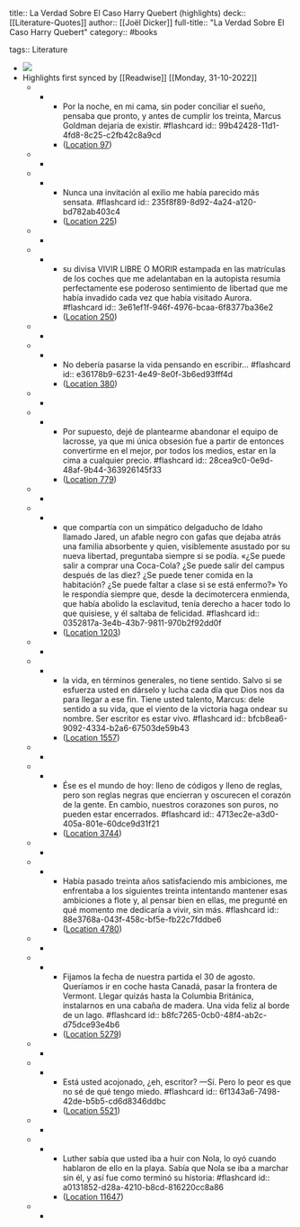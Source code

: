 title:: La Verdad Sobre El Caso Harry Quebert (highlights)
deck:: [[Literature-Quotes]]
author:: [[Joël Dicker]]
full-title:: "La Verdad Sobre El Caso Harry Quebert"
category:: #books

tags:: Literature

- ![](https://images-na.ssl-images-amazon.com/images/I/51zBPyEEMDL._SL200_.jpg)
- Highlights first synced by [[Readwise]] [[Monday, 31-10-2022]]
	- -
		- Por la noche, en mi cama, sin poder conciliar el sueño, pensaba que pronto, y antes de cumplir los treinta, Marcus Goldman dejaría de existir. #flashcard
		  id:: 99b42428-11d1-4fd8-8c25-c2fb42c8a9cd
		- ([Location 97](https://readwise.io/to_kindle?action=open&asin=B00CKXTP2O&location=97))
	- -
	- -
		- Nunca una invitación al exilio me había parecido más sensata. #flashcard
		  id:: 235f8f89-8d92-4a24-a120-bd782ab403c4
		- ([Location 225](https://readwise.io/to_kindle?action=open&asin=B00CKXTP2O&location=225))
	- -
	- -
		- su divisa VIVIR LIBRE O MORIR estampada en las matrículas de los coches que me adelantaban en la autopista resumía perfectamente ese poderoso sentimiento de libertad que me había invadido cada vez que había visitado Aurora. #flashcard
		  id:: 3e61ef1f-946f-4976-bcaa-6f8377ba36e2
		- ([Location 250](https://readwise.io/to_kindle?action=open&asin=B00CKXTP2O&location=250))
	- -
	- -
		- No debería pasarse la vida pensando en escribir... #flashcard
		  id:: e36178b9-6231-4e49-8e0f-3b6ed93fff4d
		- ([Location 380](https://readwise.io/to_kindle?action=open&asin=B00CKXTP2O&location=380))
	- -
	- -
		- Por supuesto, dejé de plantearme abandonar el equipo de lacrosse, ya que mi única obsesión fue a partir de entonces convertirme en el mejor, por todos los medios, estar en la cima a cualquier precio. #flashcard
		  id:: 28cea9c0-0e9d-48af-9b44-363926145f33
		- ([Location 779](https://readwise.io/to_kindle?action=open&asin=B00CKXTP2O&location=779))
	- -
	- -
		- que compartía con un simpático delgaducho de Idaho llamado Jared, un afable negro con gafas que dejaba atrás una familia absorbente y quien, visiblemente asustado por su nueva libertad, preguntaba siempre si se podía. «¿Se puede salir a comprar una Coca-Cola? ¿Se puede salir del campus después de las diez? ¿Se puede tener comida en la habitación? ¿Se puede faltar a clase si se está enfermo?» Yo le respondía siempre que, desde la decimotercera enmienda, que había abolido la esclavitud, tenía derecho a hacer todo lo que quisiese, y él saltaba de felicidad. #flashcard
		  id:: 0352817a-3e4b-43b7-9811-970b2f92dd0f
		- ([Location 1203](https://readwise.io/to_kindle?action=open&asin=B00CKXTP2O&location=1203))
	- -
	- -
		- la vida, en términos generales, no tiene sentido. Salvo si se esfuerza usted en dárselo y lucha cada día que Dios nos da para llegar a ese fin. Tiene usted talento, Marcus: dele sentido a su vida, que el viento de la victoria haga ondear su nombre. Ser escritor es estar vivo. #flashcard
		  id:: bfcb8ea6-9092-4334-b2a6-67503de59b43
		- ([Location 1557](https://readwise.io/to_kindle?action=open&asin=B00CKXTP2O&location=1557))
	- -
	- -
		- Ése es el mundo de hoy: lleno de códigos y lleno de reglas, pero son reglas negras que encierran y oscurecen el corazón de la gente. En cambio, nuestros corazones son puros, no pueden estar encerrados. #flashcard
		  id:: 4713ec2e-a3d0-405a-801e-60dce9d31f21
		- ([Location 3744](https://readwise.io/to_kindle?action=open&asin=B00CKXTP2O&location=3744))
	- -
	- -
		- Había pasado treinta años satisfaciendo mis ambiciones, me enfrentaba a los siguientes treinta intentando mantener esas ambiciones a flote y, al pensar bien en ellas, me pregunté en qué momento me dedicaría a vivir, sin más. #flashcard
		  id:: 88e3768a-043f-458c-bf5e-fb22c7fddbe6
		- ([Location 4780](https://readwise.io/to_kindle?action=open&asin=B00CKXTP2O&location=4780))
	- -
	- -
		- Fijamos la fecha de nuestra partida el 30 de agosto. Queríamos ir en coche hasta Canadá, pasar la frontera de Vermont. Llegar quizás hasta la Columbia Británica, instalarnos en una cabaña de madera. Una vida feliz al borde de un lago. #flashcard
		  id:: b8fc7265-0cb0-48f4-ab2c-d75dce93e4b6
		- ([Location 5279](https://readwise.io/to_kindle?action=open&asin=B00CKXTP2O&location=5279))
	- -
	- -
		- Está usted acojonado, ¿eh, escritor? —Sí. Pero lo peor es que no sé de qué tengo miedo. #flashcard
		  id:: 6f1343a6-7498-42de-b5b5-cd6d8346ddbc
		- ([Location 5521](https://readwise.io/to_kindle?action=open&asin=B00CKXTP2O&location=5521))
	- -
	- -
		- Luther sabía que usted iba a huir con Nola, lo oyó cuando hablaron de ello en la playa. Sabía que Nola se iba a marchar sin él, y así fue como terminó su historia: #flashcard
		  id:: a0131852-d28a-4210-b8cd-816220cc8a86
		- ([Location 11647](https://readwise.io/to_kindle?action=open&asin=B00CKXTP2O&location=11647))
	- -